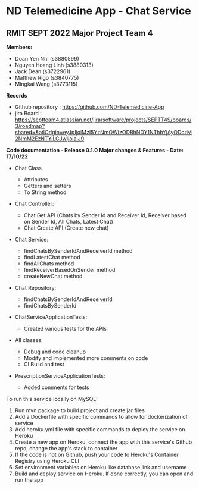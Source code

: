 <h1>ND Telemedicine App - Chat Service</h1>
<h2>RMIT SEPT 2022 Major Project Team 4</h2>

**Members:** 
- Doan Yen Nhi (s3880599)   
- Nguyen Hoang Linh (s3880313)
- Jack Dean (s3722961)
- Matthew Rigo (s3840775)
- Mingkai Wang (s3773115)

**Records**
- Github repository : https://github.com/ND-Telemedicine-App
- jira Board : https://septteam4.atlassian.net/jira/software/projects/SEPTT4S/boards/3/roadmap?shared=&atlOrigin=eyJpIjoiMzI5YzNmOWIzODBhNDY1NThhYjAyODczM2NmM2EzNTYiLCJwIjoiaiJ9

**Code documentation - Release 0.1.0 Major changes & Features - Date: 17/10/22**
- Chat Class
  + Attributes
  + Getters and setters
  + To String method
- Chat Controller:
  + Chat Get API (Chats by Sender Id and Receiver Id, Receiver based on Sender Id, All Chats, Latest Chat)
  + Chat Create API (Create new chat)
- Chat Service:
  + findChatsBySenderIdAndReceiverId method
  + findLatestChat method
  + findAllChats method
  + findReceiverBasedOnSender method
  + createNewChat method
- Chat Repository:
  + findChatsBySenderIdAndReceiverId
  + findChatsBySenderId
- ChatServiceApplicationTests:
  + Created various tests for the APIs

- All classes:
  + Debug and code cleanup
  + Modify and implemented more comments on code
  + CI Build and test
- PrescriptionServiceApplicationTests:
  + Added comments for tests

To run this service locally on MySQL:

1. Run mvn package to build project and create jar files
2. Add a Dockerfile with specific commands to allow for dockerization of service
3. Add heroku.yml file with specific commands to deploy the service on Heroku
4. Create a new app on Heroku, connect the app with this service's Github repo, change the app's stack to container
5. If the code is not on Github, push your code to Heroku's Container Registry using Heroku CLI
6. Set environment variables on Heroku like database link and username
7. Build and deploy service on Heroku. If done correctly, you can open and run the app

